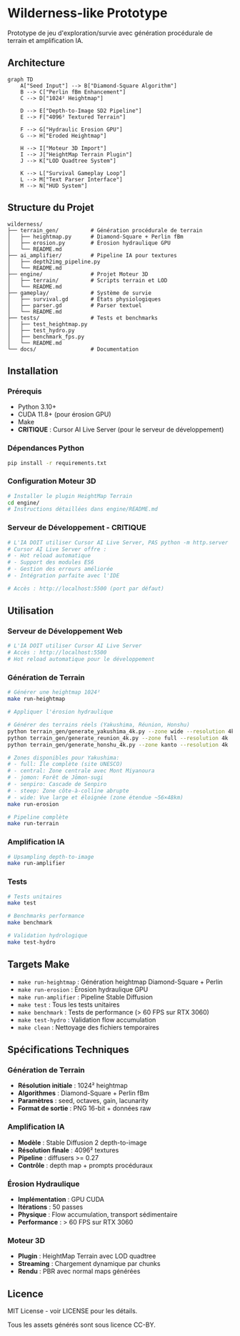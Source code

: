 # Wilderness-like Prototype

Prototype de jeu d'exploration/survie avec génération procédurale de terrain et amplification IA.

## Architecture

```mermaid
graph TD
    A["Seed Input"] --> B["Diamond-Square Algorithm"]
    B --> C["Perlin fBm Enhancement"]
    C --> D["1024² Heightmap"]
    
    D --> E["Depth-to-Image SD2 Pipeline"]
    E --> F["4096² Textured Terrain"]
    
    F --> G["Hydraulic Erosion GPU"]
    G --> H["Eroded Heightmap"]
    
    H --> I["Moteur 3D Import"]
    I --> J["HeightMap Terrain Plugin"]
    J --> K["LOD Quadtree System"]
    
    K --> L["Survival Gameplay Loop"]
    L --> M["Text Parser Interface"]
    M --> N["HUD System"]
```

## Structure du Projet

```
wilderness/
├── terrain_gen/          # Génération procédurale de terrain
│   ├── heightmap.py      # Diamond-Square + Perlin fBm
│   ├── erosion.py        # Érosion hydraulique GPU
│   └── README.md
├── ai_amplifier/         # Pipeline IA pour textures
│   ├── depth2img_pipeline.py
│   └── README.md
├── engine/               # Projet Moteur 3D
│   ├── terrain/          # Scripts terrain et LOD
│   └── README.md
├── gameplay/             # Système de survie
│   ├── survival.gd       # États physiologiques
│   ├── parser.gd         # Parser textuel
│   └── README.md
├── tests/                # Tests et benchmarks
│   ├── test_heightmap.py
│   ├── test_hydro.py
│   ├── benchmark_fps.py
│   └── README.md
└── docs/                 # Documentation
```

## Installation

### Prérequis
- Python 3.10+
- CUDA 11.8+ (pour érosion GPU)
- Make
- **CRITIQUE** : Cursor AI Live Server (pour le serveur de développement)

### Dépendances Python
```bash
pip install -r requirements.txt
```

### Configuration Moteur 3D
```bash
# Installer le plugin HeightMap Terrain
cd engine/
# Instructions détaillées dans engine/README.md
```

### Serveur de Développement - CRITIQUE
```bash
# L'IA DOIT utiliser Cursor AI Live Server, PAS python -m http.server
# Cursor AI Live Server offre :
# - Hot reload automatique
# - Support des modules ES6
# - Gestion des erreurs améliorée
# - Intégration parfaite avec l'IDE

# Accès : http://localhost:5500 (port par défaut)
```

## Utilisation

### Serveur de Développement Web
```bash
# L'IA DOIT utiliser Cursor AI Live Server
# Accès : http://localhost:5500
# Hot reload automatique pour le développement
```

### Génération de Terrain
```bash
# Générer une heightmap 1024²
make run-heightmap

# Appliquer l'érosion hydraulique

# Générer des terrains réels (Yakushima, Réunion, Honshu)
python terrain_gen/generate_yakushima_4k.py --zone wide --resolution 4k
python terrain_gen/generate_reunion_4k.py --zone full --resolution 4k
python terrain_gen/generate_honshu_4k.py --zone kanto --resolution 4k

# Zones disponibles pour Yakushima:
# - full: Île complète (site UNESCO)
# - central: Zone centrale avec Mont Miyanoura
# - jomon: Forêt de Jōmon-sugi
# - senpiro: Cascade de Senpiro
# - steep: Zone côte-à-colline abrupte
# - wide: Vue large et éloignée (zone étendue ~56×48km)
make run-erosion

# Pipeline complète
make run-terrain
```

### Amplification IA
```bash
# Upsampling depth-to-image
make run-amplifier
```

### Tests
```bash
# Tests unitaires
make test

# Benchmarks performance
make benchmark

# Validation hydrologique
make test-hydro
```

## Targets Make

- `make run-heightmap` : Génération heightmap Diamond-Square + Perlin
- `make run-erosion` : Érosion hydraulique GPU
- `make run-amplifier` : Pipeline Stable Diffusion
- `make test` : Tous les tests unitaires
- `make benchmark` : Tests de performance (> 60 FPS sur RTX 3060)
- `make test-hydro` : Validation flow accumulation
- `make clean` : Nettoyage des fichiers temporaires

## Spécifications Techniques

### Génération de Terrain
- **Résolution initiale** : 1024² heightmap
- **Algorithmes** : Diamond-Square + Perlin fBm
- **Paramètres** : seed, octaves, gain, lacunarity
- **Format de sortie** : PNG 16-bit + données raw

### Amplification IA
- **Modèle** : Stable Diffusion 2 depth-to-image
- **Résolution finale** : 4096² textures
- **Pipeline** : diffusers >= 0.27
- **Contrôle** : depth map + prompts procéduraux

### Érosion Hydraulique
- **Implémentation** : GPU CUDA
- **Itérations** : 50 passes
- **Physique** : Flow accumulation, transport sédimentaire
- **Performance** : > 60 FPS sur RTX 3060

### Moteur 3D
- **Plugin** : HeightMap Terrain avec LOD quadtree
- **Streaming** : Chargement dynamique par chunks
- **Rendu** : PBR avec normal maps générées

## Licence

MIT License - voir LICENSE pour les détails.

Tous les assets générés sont sous licence CC-BY. 